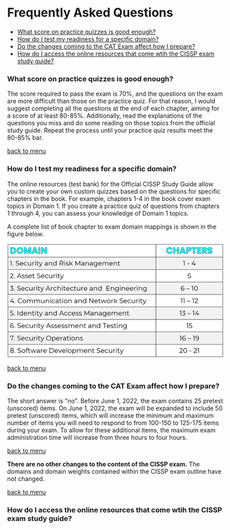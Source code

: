 # Frequently Asked Questions

- [What score on practice quizzes is good enough?](#what-score-on-practice-quizzes-is-good-enough)
- [How do I test my readiness for a specific domain?](#how-do-i-test-my-readiness-for-a-specific-domain)
- [Do the changes coming to the CAT Exam affect how I prepare?](#do-the-changes-coming-to-the-cat-exam-affect-how-i-prepare)
- [How do I access the online resources that come wtih the CISSP exam study guide?](#how-do-i-access-the-online-resources-that-come-wtih-the-cissp-exam-study-guide) 

### What score on practice quizzes is good enough? 

The score required to pass the exam is 70%, and the questions on the exam are more difficult than those on the practice quiz. For that reason, I would suggest completing all the questions at the end of each chapter, aiming for a score of at least 80-85%. Additionally, read the explanations of the questions you miss and do some reading on those topics from the official study guide. Repeat the process until your practice quiz results meet the 80-85% bar.

[back to menu](#frequently-asked-questions)

### How do I test my readiness for a specific domain?

The online resources (test bank) for the Official CISSP Study Guide allow you to create your own custom quizzes based on the questions for specific chapters in the book. For example, chapters 1-4 in the book cover exam topics in Domain 1. If you create a practice quiz of questions from chapters 1 through 4, you can assess your knowledge of Domain 1 topics.

A complete list of book chapter to exam domain mappings is shown in the figure below.

![cissp chapters mappings](\images\chap2domain.png)

[back to menu](#frequently-asked-questions)

### Do the changes coming to the CAT Exam affect how I prepare?

The short answer is "no". Before June 1, 2022, the exam contains 25 pretest (unscored) items. On June 1, 2022, the exam will be expanded to include 50 pretest (unscored) items, which will increase the minimum and maximum number of items you will need to respond to from 100-150 to 125-175 items during your exam. To allow for these additional items, the maximum exam administration time will increase from three hours to four hours. 

[back to menu](#frequently-asked-questions)

**There are no other changes to the content of the CISSP exam.** The domains and domain weights contained within the CISSP exam outline have not changed.

[back to menu](#frequently-asked-questions)

### How do I access the online resources that come wtih the CISSP exam study guide? 


